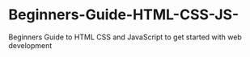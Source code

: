 # Beginners-Guide-HTML-CSS-JS-
Beginners Guide to HTML CSS and JavaScript to get started with web development

